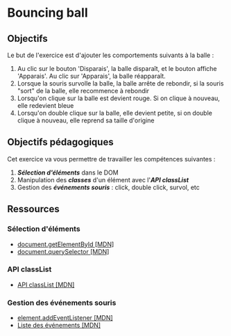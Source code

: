 # Bouncing ball

## Objectifs

Le but de l'exercice est d'ajouter les comportements suivants à la balle :

1. Au clic sur le bouton 'Disparais', la balle disparaît, et le bouton affiche 'Apparais'. Au clic sur 'Apparais', la balle réapparaît.
2. Lorsque la souris survolle la balle, la balle arrête de rebondir, si la souris "sort" de la balle, elle recommence à rebondir
3. Lorsqu'on clique sur la balle est devient rouge. Si on clique à nouveau, elle redevient bleue
4. Lorsqu'on double clique sur la balle, elle devient petite, si on double clique à nouveau, elle reprend sa taille d'origine

## Objectifs pédagogiques

Cet exercice va vous permettre de travailler les compétences suivantes :

1. ***Sélection d'éléments*** dans le DOM
2. Manipulation des ***classes*** d'un élément avec l'***API classList***
3. Gestion des ***événements souris*** : click, double click, survol, etc

## Ressources

### Sélection d'éléments

* [document.getElementById [MDN]](https://developer.mozilla.org/fr/docs/Web/API/Document/getElementById)
* [document.querySelector [MDN]](https://developer.mozilla.org/fr/docs/Web/API/Document/querySelector)

### API classList

* [API classList [MDN]](https://developer.mozilla.org/fr/docs/Web/API/Element/classList)

### Gestion des événements souris

* [element.addEventListener [MDN]](https://developer.mozilla.org/fr/docs/Web/API/EventTarget/addEventListener)
* [Liste des événements [MDN]](https://developer.mozilla.org/fr/docs/Web/Events)